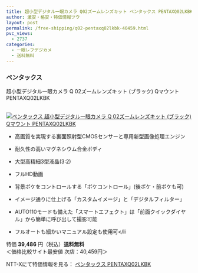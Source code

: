 ```yaml
---
title: 超小型デジタル一眼カメラ Q02ズームレンズキット ペンタックス PENTAXQ02LKBK 特価39,486円！送料無料！
author: 激安・格安・特価情報ツウ
layout: post
permalink: /free-shipping/q02-pentaxq02lkbk-40459.html
pvc_views:
  - 2737
categories:
  - 一眼レフデジカメ
  - 送料無料
---
```

### ペンタックス  
超小型デジタル一眼カメラ Q 02ズームレンズキット (ブラック) Qマウント PENTAXQ02LKBK

<div class="img-bg2 img_L">
  <a href="http://px.a8.net/svt/ejp?a8mat=ZYP6S+8IMA3E+S1Q+BWGDT&#038;a8ejpredirect=http://nttxstore.jp/_II_PT13882162" target="_blank" title="ペンタックス 超小型デジタル一眼カメラ Q 02ズームレンズキット (ブラック) Qマウント PENTAXQ02LKBK" ><br /> <img border="0" alt="ペンタックス 超小型デジタル一眼カメラ Q 02ズームレンズキット (ブラック) Qマウント PENTAXQ02LKBK" src="http://i0.wp.com/image.nttxstore.jp/l2_images/P/PT/PT13882162.jpg?w=120" data-recalc-dims="1" /></a>
</div>

<!--more-->

  * 高画質を実現する裏面照射型CMOSセンサーと専用新型画像処理エンジン
  * 耐久性の高いマグネシウム合金ボディ
  * 大型高精細3型液晶(3:2)
  * フルHD動画
  * 背景ボケをコントロールする「ボケコントロール」(後ボケ・前ボケも可)
  * イメージ通りに仕上げる「カスタムイメージ」と「デジタルフィルター」
  * AUTO110モードも備えた「スマートエフェクト」は「前面クイックダイヤル」から簡単に呼び出して撮影可能
  * フルオートも細かいマニュアル設定も使用可</li </ul> 
    特価 <span class="tokka-price"><strong>39,486</strong></span> 円（税込）**送料無料**  
    ＜価格比較サイト最安値 次店：40,459円＞
    
    NTT-Xにて特価情報を見る： <span class="fs150p"><a href="http://px.a8.net/svt/ejp?a8mat=ZYP6S+8IMA3E+S1Q+BWGDT&#038;a8ejpredirect=http://nttxstore.jp/_II_PT13882162" target="_blank">ペンタックス PENTAXQ02LKBK</a></span>